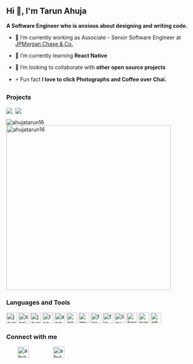 ## Hi 👋, I'm Tarun Ahuja
<strong> A Software Engineer who is anxious about designing and writing code. </strong>



- 🔭 I’m currently working as Associate - Senior Software Engineer at [JPMorgan Chase & Co.](https://www.jpmorganchase.com/)

- 🌱 I’m currently learning **React Native**

- 👯 I’m looking to collaborate with **other open source projects**

- ⚡ Fun fact **I love to click Photographs and Coffee over Chai.**

### Projects
<p><img align="center" src="https://github-readme-stats.vercel.app/api/pin/?username=ahujatarun16&repo=ReactNative-ToDoList"/>&nbsp;
  <img align="center" src="https://github-readme-stats.vercel.app/api/pin/?username=ahujatarun16&repo=Android-Demo-Camera-App"/>
  </p>

<p><img align="left" src="https://github-readme-stats.vercel.app/api/top-langs/?username=ahujatarun16&layout=compact&hide=html" alt="ahujatarun16" />

&nbsp;<img align="center" src="https://github-readme-stats.vercel.app/api?username=ahujatarun16&show_icons=true" alt="ahujatarun16" width="436"/></p>

### Languages and Tools

<p align="left">
  <img src="https://www.vectorlogo.zone/logos/java/java-horizontal.svg" alt="java" height="28"/>
  <img src="https://www.vectorlogo.zone/logos/springio/springio-ar21.svg" alt="spring" height="28"/> 
  <img src="https://www.vectorlogo.zone/logos/javascript/javascript-ar21.svg" alt="javascript" height="28"/> 
  <img src="https://www.vectorlogo.zone/logos/reactjs/reactjs-ar21.svg" alt="reactjs" height="28"/> 
  <img src="https://www.vectorlogo.zone/logos/angular/angular-ar21.svg" alt="angular" height="28"/> 
  <img src="https://www.vectorlogo.zone/logos/nodejs/nodejs-ar21.svg" alt="node" height="28"/> 
  <img src="https://www.vectorlogo.zone/logos/mysql/mysql-ar21.svg" alt="mysql" height="28"/> 
  <img src="https://www.vectorlogo.zone/logos/firebase/firebase-ar21.svg" alt="firebase" height="28"/> 
  <img src="https://www.vectorlogo.zone/logos/figma/figma-ar21.svg" alt="figma" height="28"/> 
  <img src="https://www.vectorlogo.zone/logos/linux/linux-ar21.svg" alt="linux" height="28"/> 
  <img src="https://www.vectorlogo.zone/logos/gnu_bash/gnu_bash-ar21.svg" alt="bash" height="28"/> 
  <img src="https://www.vectorlogo.zone/logos/perl/perl-ar21.svg" alt="perl" height="28"/> 
  <img src="https://www.vectorlogo.zone/logos/git-scm/git-scm-ar21.svg" alt="git" height="28"/> 
</p>

### Connect with me

<a style='margin:30px' href="https://www.linkedin.com/in/ahujatarun1996/" target="blank"><img src="https://cdn.jsdelivr.net/npm/simple-icons@3.0.1/icons/linkedin.svg" alt="ahujatarun-linkedin" height="30" width="30" /></a>
<a style='margin:30px' href="https://www.instagram.com/tarunahuja.me/" target="blank"><img src="https://cdn.jsdelivr.net/npm/simple-icons@3.0.1/icons/instagram.svg" alt="ahujatarun-instagram" height="30" width="30" /></a>
